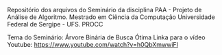 Repositório dos arquivos do Seminário da disciplina PAA - Projeto de Análise de Algoritmo.
Mestrado em Ciência da Computação
Universidade Federal de Sergipe - UFS.
PROCC

Tema do Seminário: Árvore Binária de Busca Ótima
Linka para o vídeo Youtube: https://www.youtube.com/watch?v=h0QbXmwwiFI
